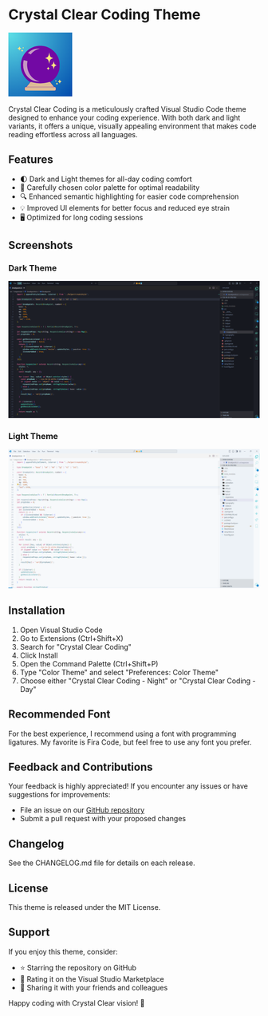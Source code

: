 # Crystal Clear Coding Theme

![Crystal Clear Coding Logo](images/logo.png)

Crystal Clear Coding is a meticulously crafted Visual Studio Code theme designed to enhance your coding experience. With both dark and light variants, it offers a unique, visually appealing environment that makes code reading effortless across all languages.

## Features

- 🌓 Dark and Light themes for all-day coding comfort
- 🎨 Carefully chosen color palette for optimal readability
- 🔍 Enhanced semantic highlighting for easier code comprehension
- 💡 Improved UI elements for better focus and reduced eye strain
- 🖥️ Optimized for long coding sessions

## Screenshots

### Dark Theme
![Dark Theme Screenshot](images/screenshot-dark.png)

### Light Theme
![Light Theme Screenshot](images/screenshot-light.png)

## Installation

1. Open Visual Studio Code
2. Go to Extensions (Ctrl+Shift+X)
3. Search for "Crystal Clear Coding"
4. Click Install
5. Open the Command Palette (Ctrl+Shift+P)
6. Type "Color Theme" and select "Preferences: Color Theme"
7. Choose either "Crystal Clear Coding - Night" or "Crystal Clear Coding - Day"

## Recommended Font
For the best experience, I recommend using a font with programming ligatures. My favorite is Fira Code, but feel free to use any font you prefer.

## Feedback and Contributions
Your feedback is highly appreciated! If you encounter any issues or have suggestions for improvements:

- File an issue on our [GitHub repository](https://github.com/heyameen/crystal-clear-coding-theme/issues)
- Submit a pull request with your proposed changes

## Changelog
See the CHANGELOG.md file for details on each release.

## License
This theme is released under the MIT License.

## Support
If you enjoy this theme, consider:
- ⭐ Starring the repository on GitHub
- 🌟 Rating it on the Visual Studio Marketplace
- 📢 Sharing it with your friends and colleagues

Happy coding with Crystal Clear vision! 🚀